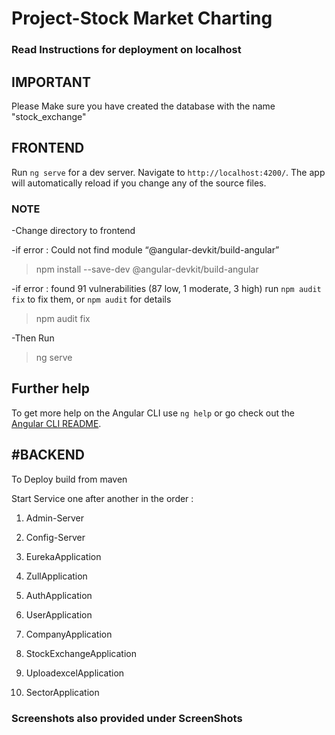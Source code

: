 # Project-Stock Market Charting
### Read Instructions for deployment on localhost

 ## IMPORTANT

Please Make sure you have created the database with the name "stock_exchange"

## FRONTEND

Run `ng serve` for a dev server. Navigate to `http://localhost:4200/`. The app will automatically reload if you change any of the source files.

### NOTE
-Change directory to frontend

-if error : Could not find module “@angular-devkit/build-angular”

>npm install --save-dev @angular-devkit/build-angular

-if error : found 91 vulnerabilities (87 low, 1 moderate, 3 high)
  run `npm audit fix` to fix them, or `npm audit` for details
  
>npm audit fix

-Then Run

>ng serve

## Further help

To get more help on the Angular CLI use `ng help` or go check out the [Angular CLI README](https://github.com/angular/angular-cli/blob/master/README.md).



## #BACKEND


To Deploy build from maven 

Start Service one after another in the order :

1. Admin-Server

2. Config-Server

3. EurekaApplication

4. ZullApplication

5. AuthApplication

6. UserApplication

7. CompanyApplication

8. StockExchangeApplication

9. UploadexcelApplication

10. SectorApplication


### Screenshots also provided under ScreenShots
